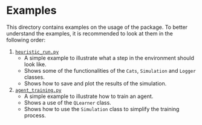 # Examples

This directory contains examples on the usage of the package.
To better understand the examples, it is recommended to look at them in the following order:

1. [`heuristic_run.py`](heuristic_run.py)
    - A simple example to illustrate what a step in the environment should look like.
    - Shows some of the functionalities of the `Cats`, `Simulation` and `Logger` classes.
    - Shows how to save and plot the results of the simulation.
2. [`agent_training.py`](agent_training.py)
    - A simple example to illustrate how to train an agent.
    - Shows a use of the `QLearner` class.
    - Shows how to use the `Simulation` class to simplify the training process.
    